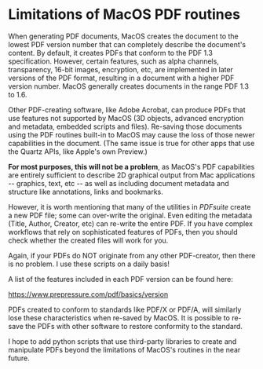 # Limitations of MacOS PDF routines

When generating PDF documents, MacOS creates the document to the lowest PDF version number that can completely describe the document's content. By default, it creates PDFs that conform to the PDF 1.3 specification. However, certain features, such as alpha channels, transparency, 16-bit images, encryption, etc, are implemented in later versions of the PDF format, resulting in a document with a higher PDF version number. MacOS generally creates documents in the range PDF 1.3 to 1.6.

Other PDF-creating software, like Adobe Acrobat, can produce PDFs that use features not supported by MacOS (3D objects, advanced encryption and metadata, embedded scripts and files). Re-saving those documents using the PDF routines built-in to MacOS may cause the loss of those newer capabilities in the document. (The same issue is true for other apps that use the Quartz APIs, like Apple's own Preview.)

**For most purposes, this will not be a problem**, as MacOS's PDF capabilities are entirely sufficient to describe 2D graphical output from Mac applications -- graphics, text, etc -- as well as including document metadata and structure like annotations, links and bookmarks.

However, it is worth mentioning that many of the utilities in _PDFsuite_ create a new PDF file; some can over-write the original. Even editing the metadata (Title, Author, Creator, etc) can re-write the entire PDF. If you have complex workflows that rely on sophisticated features of PDFs, then you should check whether the created files will work for you.

Again, if your PDFs do NOT originate from any other PDF-creator, then there is no problem. I use these scripts on a daily basis!

A list of the features included in each PDF version can be found here:  

https://www.prepressure.com/pdf/basics/version

PDFs created to conform to standards like PDF/X or PDF/A, will similarly lose these characteristics when re-saved by MacOS. It is possible to re-save the PDFs with other software to restore conformity to the standard.

I hope to add python scripts that use third-party libraries to create and manipulate PDFs beyond the limitations of MacOS's routines in the near future.
